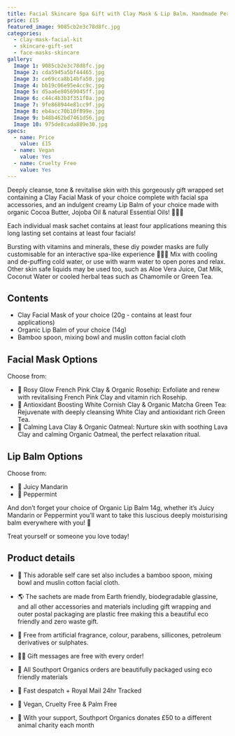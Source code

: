 ```yaml
---
title: Facial Skincare Spa Gift with Clay Mask & Lip Balm. Handmade Personalised Gift
price: £15
featured_image: 9085cb2e3c78d8fc.jpg
categories:
  - clay-mask-facial-kit
  - skincare-gift-set
  - face-masks-skincare
gallery:
  Image 1: 9085cb2e3c78d8fc.jpg
  Image 2: cda5945a5bf44465.jpg
  Image 3: ce69cca8b14bfa50.jpg
  Image 4: bb19c06e95e4cc9c.jpg
  Image 5: d5aa6e80569045ff.jpg
  Image 6: c44c4b3b3f351f0a.jpg
  Image 7: 9fe868944e81cc9f.jpg
  Image 8: eb4acc70b10f899e.jpg
  Image 9: b48b462bd7461d56.jpg
  Image 10: 975de8cada889e30.jpg
specs:
  - name: Price
    value: £15
  - name: Vegan
    value: Yes
  - name: Cruelty Free
    value: Yes
---
```


Deeply cleanse, tone & revitalise skin with this gorgeously gift wrapped set containing a Clay Facial Mask of your choice complete with facial spa accessories, and an indulgent creamy Lip Balm of your choice made with organic Cocoa Butter, Jojoba Oil & natural Essential Oils! 🧖🏼‍♀️

Each individual mask sachet contains at least four applications meaning this long lasting set contains at least four facials!

Bursting with vitamins and minerals, these diy powder masks are fully customisable for an interactive spa-like experience 🧖🏼‍♀️ Mix with cooling and de-puffing cold water, or use with warm water to open pores and relax. Other skin safe liquids may be used too, such as Aloe Vera Juice, Oat Milk, Coconut Water or cooled herbal teas such as Chamomile or Green Tea.

## Contents

- Clay Facial Mask of your choice (20g - contains at least four applications)
- Organic Lip Balm of your choice (14g)
- Bamboo spoon, mixing bowl and muslin cotton facial cloth

## Facial Mask Options

Choose from:

- 🌺 Rosy Glow French Pink Clay & Organic Rosehip: Exfoliate and renew with revitalising French Pink Clay and vitamin rich Rosehip.
- 🌿 Antioxidant Boosting White Cornish Clay & Organic Matcha Green Tea: Rejuvenate with deeply cleansing White Clay and antioxidant rich Green Tea.
- 🌋 Calming Lava Clay & Organic Oatmeal: Nurture skin with soothing Lava Clay and calming Organic Oatmeal, the perfect relaxation ritual.

## Lip Balm Options

Choose from:

- 🍊 Juicy Mandarin
- 🌱 Peppermint

And don’t forget your choice of Organic Lip Balm 14g, whether it’s Juicy Mandarin or Peppermint you’ll want to take this luscious deeply moisturising balm everywhere with you! 💋

Treat yourself or someone you love today!

## Product details

- 🥣 This adorable self care set also includes a bamboo spoon, mixing bowl and muslin cotton facial cloth.

- 🌎 The sachets are made from Earth friendly, biodegradable glassine, and all other accessories and materials including gift wrapping and outer postal packaging are plastic free making this a beautiful eco friendly and zero waste gift.

- 🍊 Free from artificial fragrance, colour, parabens, sillicones, petroleum derivatives or sulphates.
- ✍🏼 Gift messages are free with every order!
- 🌿 All Southport Organics orders are beautifully packaged using eco friendly materials
- 📮 Fast despatch + Royal Mail 24hr Tracked
- 🐰 Vegan, Cruelty Free & Palm Free
- 🐾 With your support, Southport Organics donates £50 to a different animal charity each month
